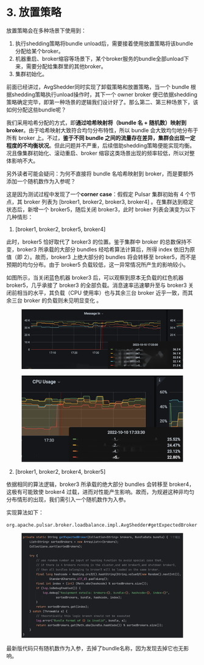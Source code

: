# 3. 放置策略

放置策略会在多种场景下使用到：

1. 执行shedding策略将bundle unload后，需要接着使用放置策略将该bundle分配给某个broker。
2. 机器重启、broker缩容等场景下，某个broker服务的bundle全部unload下来，需要分配给集群里的其他broker。
3. 集群初始化。

前面已经讲过，AvgShedder同时实现了卸载策略和放置策略，当一个 bundle 根据shedding策略执行unload操作时，其下一个 owner broker 便已依据shedding策略确定完毕，即第一种场景的逻辑我们设计好了。那么第二、第三种场景下，该如何分配这些bundle呢？

我们采用哈希分配的方式，即**通过哈希映射将（bundle 名 + 随机数）映射到 broker**。由于哈希映射大致符合均匀分布特性，所以 bundle 会大致均匀地分布于所有 broker 上。不过，**鉴于不同 bundle 之间的流量存在差异，集群会出现一定程度的不均衡状况**。但此问题并不严重，后续借助shedding策略便能实现均衡。况且像集群初始化、滚动重启、broker 缩容这类场景出现的频率较低，所以对整体影响不大。



另外读者可能会疑问：为何不直接将 bundle 名哈希映射到 broker，而是要额外添加一个随机数作为入参呢？

这是因为测试过程中发现了一个**corner case**：假假定 Pulsar 集群初始有 4 个节点，其 broker 列表为 \[broker1, broker2, broker3, broker4] 。在集群达到稳定状态后，新增一个 broker5，随后关闭 broker3，此时 broker 列表会演变为以下几种情形：

1. \[broker1, broker2, broker5, broker4]

此时，broker5 恰好取代了 broker3 的位置。鉴于集群中 broker 的总数保持不变，broker3 所承载的大部分 bundles 经哈希算法计算后，所得 index 依旧为原值（即 2）。故而，broker3 上绝大部分的 bundles 将会转移至 broker5，而不是预期的均匀分布。由于 broker5 负载较低，这一异常情况所产生的影响较小。

如图所示，当关闭蓝色机器 broker3 后，可以观察到原本无负载的红色机器 broker5，几乎承接了 broker3 的全部负载。消息速率迅速攀升至与 broker3 关闭前相当的水平，其负载（CPU 使用率）也与其余三台 broker 近乎一致，而其余三台 broker 的负载则未见明显变化 。

<figure><img src="../.gitbook/assets/image (7).png" alt=""><figcaption></figcaption></figure>

<figure><img src="../.gitbook/assets/image (1) (1).png" alt=""><figcaption></figcaption></figure>

2. \[broker1, broker2, broker4, broker5]

依据相同的算法逻辑，broker3 所承载的绝大部分 bundles 会转移至 broker4，这极有可能致使 broker4 过载，进而对性能产生影响。故而，为规避这种非均匀分布情形的出现，我们需引入一个随机数作为入参。

实现算法如下：

`org.apache.pulsar.broker.loadbalance.impl.AvgShedder#getExpectedBroker`

<figure><img src="../.gitbook/assets/image (2) (1).png" alt=""><figcaption></figcaption></figure>

最新版代码只有随机数作为入参，去掉了bundle名称，因为发现去掉它也无影响。



